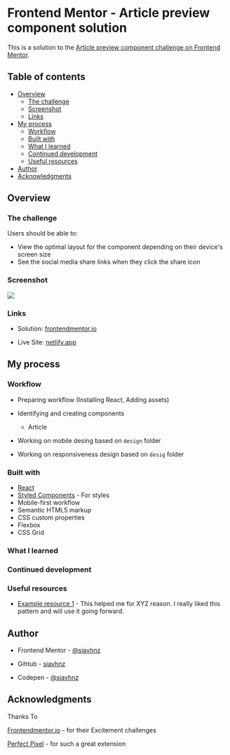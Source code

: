 # Frontend Mentor - Article preview component solution

This is a solution to the [Article preview component challenge on Frontend Mentor](https://www.frontendmentor.io/challenges/article-preview-component-dYBN_pYFT).

## Table of contents

- [Overview](#overview)
  - [The challenge](#the-challenge)
  - [Screenshot](#screenshot)
  - [Links](#links)
- [My process](#my-process)
  - [Workflow](#workflow)
  - [Built with](#built-with)
  - [What I learned](#what-i-learned)
  - [Continued development](#continued-development)
  - [Useful resources](#useful-resources)
- [Author](#author)
- [Acknowledgments](#acknowledgments)

## Overview

### The challenge

Users should be able to:

- View the optimal layout for the component depending on their device's screen size
- See the social media share links when they click the share icon

### Screenshot

![](./screenshot.jpg)

### Links

- Solution: [frontendmentor.io](https://your-solution-url.com)

- Live Site: [netlify.app](https://your-live-site-url.com)

## My process

### Workflow

 - Preparing workflow (Installing React, Adding assets)

 - Identifying and creating components
    - Article

 - Working on mobile desing based on `design` folder

 - Working on responsiveness design based on `desig` folder



### Built with

- [React](https://reactjs.org/)
- [Styled Components](https://styled-components.com/) - For styles
- Mobile-first workflow
- Semantic HTML5 markup
- CSS custom properties
- Flexbox
- CSS Grid


### What I learned


### Continued development

### Useful resources

- [Example resource 1](https://www.example.com) - This helped me for XYZ reason. I really liked this pattern and will use it going forward.

## Author

- Frontend Mentor - [@siavhnz](https://www.frontendmentor.io/profile/siavhnz)

- Gihtub - [siavhnz](https://github.com/siavhnz)

- Codepen - [@siavhnz](https://codepen.io/siavhnz)

## Acknowledgments

Thanks To

[Frontendmentor.io](https://www.frontendmentor.io/challenges) - for their Excitement challenges  

[Perfect Pixel](https://chrome.google.com/webstore/detail/perfectpixel-by-welldonec/dkaagdgjmgdmbnecmcefdhjekcoceebi?hl=en) - for such a great extension

